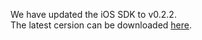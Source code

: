 We have updated the iOS SDK to v0.2.2.<br>
The latest cersion can be downloaded <a target="_blank" href="https://s3-ap-northeast-1.amazonaws.com/skyway-sdk-production/skyway-ios-sdk.zip">here</a>.
